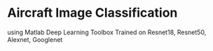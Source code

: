 # Aircraft Image Classification

 using Matlab Deep Learning Toolbox
 Trained on Resnet18, Resnet50, Alexnet, Googlenet
